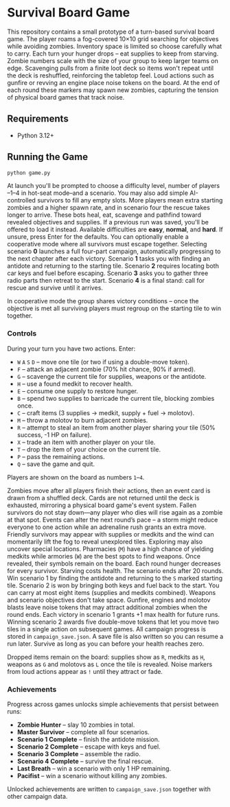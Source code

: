 # Survival Board Game

This repository contains a small prototype of a turn-based survival board game.
The player roams a fog-covered 10×10 grid searching for objectives while
avoiding zombies. Inventory space is limited so choose carefully what to carry.
Each turn your hunger drops – eat supplies to keep from starving. Zombie
numbers scale with the size of your group to keep larger teams on edge.
Scavenging pulls from a finite loot deck so items won't repeat until the deck
is reshuffled, reinforcing the tabletop feel.
Loud actions such as gunfire or revving an engine place noise tokens on the
board. At the end of each round these markers may spawn new zombies,
capturing the tension of physical board games that track noise.

## Requirements
- Python 3.12+

## Running the Game
```bash
python game.py
```

At launch you'll be prompted to choose a difficulty level, number of players
–1–4 in hot-seat mode–and a scenario. You may also add simple AI-controlled
survivors to fill any empty slots. More players mean extra starting zombies and
a higher spawn rate, and in scenario four the rescue takes longer to arrive.
These bots heal, eat, scavenge and pathfind toward revealed objectives and
supplies. If a previous run was saved, you'll be offered to load it instead.
Available difficulties are **easy**, **normal**, and
**hard**. If unsure, press Enter for the defaults. You can optionally enable a
cooperative mode where all survivors must escape together. Selecting scenario
**0** launches a full four-part campaign, automatically progressing to the next
chapter after each victory. Scenario **1** tasks you with finding an antidote
and returning to the starting tile. Scenario **2** requires locating both car
keys and fuel before escaping. Scenario **3** asks you to gather three radio
parts then retreat to the start. Scenario **4** is a final stand: call for
rescue and survive until it arrives.

In cooperative mode the group shares victory conditions – once the objective is
met all surviving players must regroup on the starting tile to win together.

### Controls

During your turn you have two actions. Enter:

- `W` `A` `S` `D` – move one tile (or two if using a double-move token).
- `F` – attack an adjacent zombie (70% hit chance, 90% if armed).
- `G` – scavenge the current tile for supplies, weapons or the antidote.
- `H` – use a found medkit to recover health.
- `E` – consume one supply to restore hunger.
- `B` – spend two supplies to barricade the current tile, blocking zombies once.
- `C` – craft items (3 supplies → medkit, supply + fuel → molotov).
- `M` – throw a molotov to burn adjacent zombies.
- `R` – attempt to steal an item from another player sharing your tile (50% success, -1 HP on failure).
- `X` – trade an item with another player on your tile.
- `T` – drop the item of your choice on the current tile.
- `P` – pass the remaining actions.
- `Q` – save the game and quit.

Players are shown on the board as numbers `1`–`4`.

Zombies move after all players finish their actions, then an event card is drawn
from a shuffled deck. Cards are not returned until the deck is exhausted,
mirroring a physical board game's event system. Fallen survivors do not stay
down—any player who dies will rise again as a zombie at that spot. Events can
alter the next round’s pace – a storm might reduce everyone to one action while
an adrenaline rush grants an extra move. Friendly survivors may appear with
supplies or medkits and the wind can momentarily lift the fog to reveal
unexplored tiles. Exploring may also uncover special locations. Pharmacies
(`M`) have a high chance of yielding medkits while armories (`W`) are the best
spots to find weapons. Once revealed, their symbols remain on the board. Each round hunger decreases for every
survivor. Starving costs health. The scenario ends after 20 rounds. Win scenario
1 by finding the antidote and returning to the `S` marked starting tile. Scenario
2 is won by bringing both keys and fuel back to the start. You can carry at most
eight items (supplies and medkits combined). Weapons and scenario objectives
don't take space. Gunfire, engines and molotov blasts leave noise tokens that
may attract additional zombies when the round ends. Each victory in scenario 1
grants +1 max health for future runs. Winning scenario 2 awards five double-move
tokens that let you move two tiles in a single action on subsequent games. All
campaign progress is stored in `campaign_save.json`. A save file is also written
so you can resume a run later. Survive as long as you can before your health
reaches zero.

Dropped items remain on the board: supplies show as `R`, medkits as `H`, weapons as `G` and molotovs as `L` once the tile is revealed.
Noise markers from loud actions appear as `!` until they attract or fade.

### Achievements

Progress across games unlocks simple achievements that persist between runs:

- **Zombie Hunter** – slay 10 zombies in total.
- **Master Survivor** – complete all four scenarios.
- **Scenario 1 Complete** – finish the antidote mission.
- **Scenario 2 Complete** – escape with keys and fuel.
- **Scenario 3 Complete** – assemble the radio.
- **Scenario 4 Complete** – survive the final rescue.
- **Last Breath** – win a scenario with only 1 HP remaining.
- **Pacifist** – win a scenario without killing any zombies.

Unlocked achievements are written to `campaign_save.json` together with other
campaign data.
